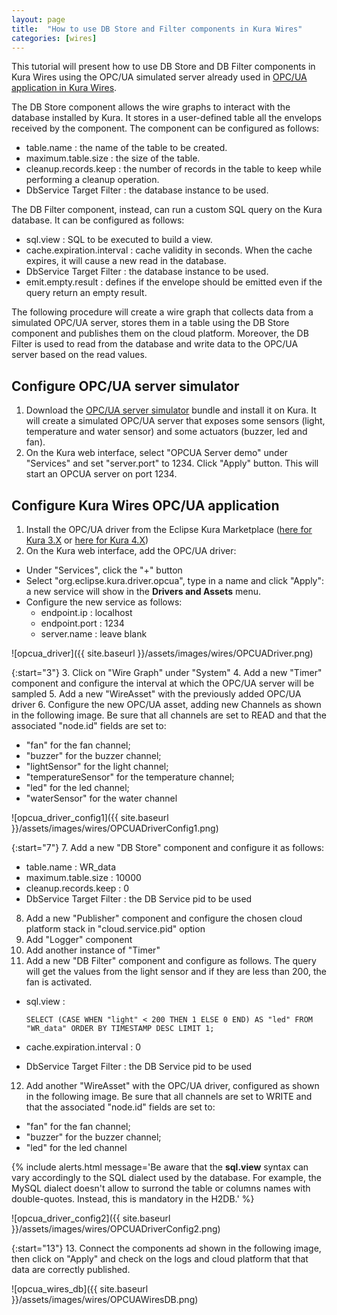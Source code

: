 ```yaml
---
layout: page
title:  "How to use DB Store and Filter components in Kura Wires"
categories: [wires]
---
```


This tutorial will present how to use DB Store and DB Filter components in Kura Wires using the OPC/UA simulated server already used in [OPC/UA application in Kura Wires](kura-wires-opcua.html).

The DB Store component allows the wire graphs to interact with the database installed by Kura. It stores in a user-defined table all the envelops received by the component. The component can be configured as follows:

* table.name : the name of the table to be created.
* maximum.table.size : the size of the table.
* cleanup.records.keep : the number of records in the table to keep while performing a cleanup operation.
* DbService Target Filter : the database instance to be used.

The DB Filter component, instead, can run a custom SQL query on the Kura database. It can be configured as follows:

* sql.view : SQL to be executed to build a view.
* cache.expiration.interval : cache validity in seconds. When the cache expires, it will cause a new read in the database.
* DbService Target Filter : the database instance to be used.
* emit.empty.result : defines if the envelope should be emitted even if the query return an empty result.

The following procedure will create a wire graph that collects data from a simulated OPC/UA server, stores them in a table using the DB Store component and publishes them on the cloud platform. Moreover, the DB Filter is used to read from the database and write data to the OPC/UA server based on the read values.

## Configure OPC/UA server simulator

1. Download the [OPC/UA server simulator](https://s3.amazonaws.com/kura-resources/opcua_demo_server.dp) bundle and install it on Kura. It will create a simulated OPC/UA server that exposes some sensors (light, temperature and water sensor) and some actuators (buzzer, led and fan).
2. On the Kura web interface, select "OPCUA Server demo" under "Services" and set "server.port" to 1234. Click "Apply" button. This will start an OPCUA server on port 1234.

## Configure Kura Wires OPC/UA application

1. Install the OPC/UA driver from the Eclipse Kura Marketplace ([here for Kura 3.X](https://marketplace.eclipse.org/content/opc-ua-driver-eclipse-kura-3xy) or [here for Kura 4.X](https://marketplace.eclipse.org/content/opc-ua-driver-eclipse-kura-4xy))
2. On the Kura web interface, add the OPC/UA driver:
  * Under "Services", click the "+" button
  * Select "org.eclipse.kura.driver.opcua", type in a name and click "Apply": a new service will show in the **Drivers and Assets** menu.
  * Configure the new service as follows:
    * endpoint.ip : localhost
    * endpoint.port : 1234
    * server.name : leave blank

![opcua_driver]({{ site.baseurl }}/assets/images/wires/OPCUADriver.png)

{:start="3"}
3. Click on "Wire Graph" under "System"
4. Add a new "Timer" component and configure the interval at which the OPC/UA server will be sampled
5. Add a new "WireAsset" with the previously added OPC/UA driver
6. Configure the new OPC/UA asset, adding new Channels as shown in the following image. Be sure that all channels are set to READ and that the associated "node.id" fields are set to:
  * "fan" for the fan channel;
  * "buzzer" for the buzzer channel;
  * "lightSensor" for the light channel;
  * "temperatureSensor" for the temperature channel;
  * "led" for the led channel;
  * "waterSensor" for the water channel

![opcua_driver_config1]({{ site.baseurl }}/assets/images/wires/OPCUADriverConfig1.png)

{:start="7"}
7. Add a new "DB Store" component and configure it as follows:
  * table.name : WR_data
  * maximum.table.size : 10000
  * cleanup.records.keep : 0
  * DbService Target Filter : the DB Service pid to be used
8. Add a new "Publisher" component and configure the chosen cloud platform stack in "cloud.service.pid" option
9. Add "Logger" component
10. Add another instance of "Timer"
11. Add a new "DB Filter" component and configure as follows. The query will get the values from the light sensor and if they are less than 200, the fan is activated.
  * sql.view :
    ```
    SELECT (CASE WHEN "light" < 200 THEN 1 ELSE 0 END) AS "led" FROM "WR_data" ORDER BY TIMESTAMP DESC LIMIT 1;
    ```

  * cache.expiration.interval : 0
  * DbService Target Filter : the DB Service pid to be used
12. Add another "WireAsset" with the OPC/UA driver, configured as shown in the following image. Be sure that all channels are set to WRITE and that the associated "node.id" fields are set to:
  * "fan" for the fan channel;
  * "buzzer" for the buzzer channel;
  * "led" for the led channel

{% include alerts.html message='Be aware that the **sql.view** syntax can vary accordingly to the SQL dialect used by the database. For example, the MySQL dialect doesn\'t allow to surrond the table or columns names with double-quotes. Instead, this is mandatory in the H2DB.' %}

![opcua_driver_config2]({{ site.baseurl }}/assets/images/wires/OPCUADriverConfig2.png)

{:start="13"}
13. Connect the components ad shown in the following image, then click on "Apply" and check on the logs and cloud platform that that data are correctly published.

![opcua_wires_db]({{ site.baseurl }}/assets/images/wires/OPCUAWiresDB.png)
